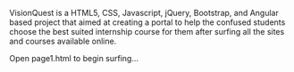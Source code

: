 VisionQuest is a HTML5, CSS, Javascript, jQuery, Bootstrap, and Angular based project that aimed at creating a portal to help the confused students choose the best suited internship course for them after surfing all the sites and courses available online.

Open page1.html to begin surfing...
